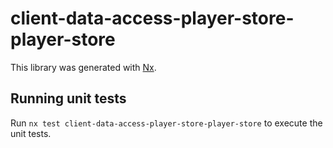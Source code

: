 # client-data-access-player-store-player-store

This library was generated with [Nx](https://nx.dev).

## Running unit tests

Run `nx test client-data-access-player-store-player-store` to execute the unit tests.
